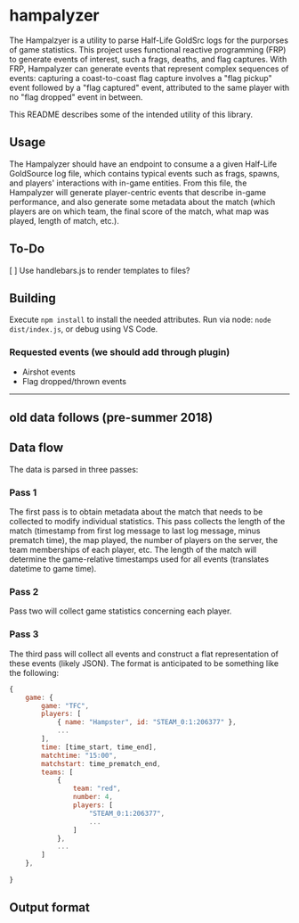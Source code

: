 # hampalyzer

The Hampalzyer is a utility to parse Half-Life GoldSrc logs for the purporses of game statistics.  This project uses functional reactive programming (FRP) to generate events of interest, such a frags, deaths, and flag captures.  With FRP, Hampalyzer can generate events that represent complex sequences of events: capturing a coast-to-coast flag capture involves a "flag pickup" event followed by a "flag captured" event, attributed to the same player with no "flag dropped" event in between.

This README describes some of the intended utility of this library.

## Usage

The Hampalyzer should have an endpoint to consume a a given Half-Life GoldSource log file, which contains typical events such as frags, spawns, and players' interactions with in-game entities. From this file, the Hampalyzer will generate player-centric events that describe in-game performance, and also generate some metadata about the match (which players are on which team, 
the final score of the match, what map was played, length of match, etc.).

## To-Do

[ ] Use handlebars.js to render templates to files?

## Building

Execute `npm install` to install the needed attributes.  Run via node: `node dist/index.js`, or debug using VS Code.

### Requested events (we should add through plugin)
* Airshot events
* Flag dropped/thrown events



---

## old data follows (pre-summer 2018)

## Data flow

The data is parsed in three passes:

### Pass 1

The first pass is to obtain metadata about the match that needs to be collected to modify individual statistics.  This pass collects the length of the match (timestamp from first log message to last log message, minus prematch time), the map played, the number of players on the server, the team memberships of each player, etc.  The length of the match will determine the game-relative timestamps used for all events (translates datetime to game time).

### Pass 2

Pass two will collect game statistics concerning each player.

### Pass 3

The third pass will collect all events and construct a flat representation of these events (likely JSON).  The format is anticipated to be something like the following:

```javascript
{
    game: {
        game: "TFC",
        players: [
            { name: "Hampster", id: "STEAM_0:1:206377" },
            ...
        ],
        time: [time_start, time_end],
        matchtime: "15:00",
        matchstart: time_prematch_end,
        teams: [
            { 
                team: "red", 
                number: 4,
                players: [
                    "STEAM_0:1:206377",
                    ...
                ] 
            },
            ...
        ]
    },
    
}
```

## Output format
